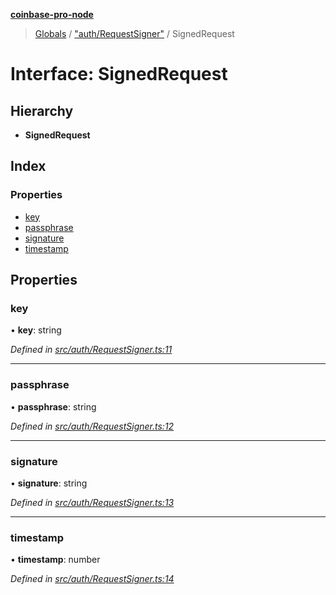 **[coinbase-pro-node](../README.md)**

> [Globals](../globals.md) / ["auth/RequestSigner"](../modules/_auth_requestsigner_.md) / SignedRequest

# Interface: SignedRequest

## Hierarchy

- **SignedRequest**

## Index

### Properties

- [key](_auth_requestsigner_.signedrequest.md#key)
- [passphrase](_auth_requestsigner_.signedrequest.md#passphrase)
- [signature](_auth_requestsigner_.signedrequest.md#signature)
- [timestamp](_auth_requestsigner_.signedrequest.md#timestamp)

## Properties

### key

• **key**: string

_Defined in [src/auth/RequestSigner.ts:11](https://github.com/bennycode/coinbase-pro-node/blob/ee94ab6/src/auth/RequestSigner.ts#L11)_

---

### passphrase

• **passphrase**: string

_Defined in [src/auth/RequestSigner.ts:12](https://github.com/bennycode/coinbase-pro-node/blob/ee94ab6/src/auth/RequestSigner.ts#L12)_

---

### signature

• **signature**: string

_Defined in [src/auth/RequestSigner.ts:13](https://github.com/bennycode/coinbase-pro-node/blob/ee94ab6/src/auth/RequestSigner.ts#L13)_

---

### timestamp

• **timestamp**: number

_Defined in [src/auth/RequestSigner.ts:14](https://github.com/bennycode/coinbase-pro-node/blob/ee94ab6/src/auth/RequestSigner.ts#L14)_
